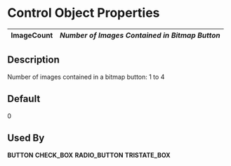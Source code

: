 # Control Object Properties

**ImageCount** |  **_Number of Images Contained in Bitmap Button_**  
---|---  
  
## Description

Number of images contained in a bitmap button: 1 to 4

## Default

0

## Used By

**BUTTON** **CHECK_BOX** **RADIO_BUTTON** **TRISTATE_BOX**
